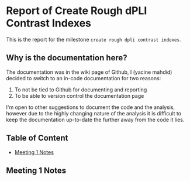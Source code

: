 # Report of Create Rough dPLI Contrast Indexes 
This is the report for the milestone `create rough dpli contrast indexes.` 

## Why is the documentation here?
The documentation was in the wiki page of Github, I (yacine mahdid) decided to switch to an in-code documentation for two reasons:
1. To not be tied to Github for documenting and reporting
2. To be able to version control the documentation page

I'm open to other suggestions to document the code and the analysis, however due to the highly changing nature of the analysis it is difficult to keep the documentation up-to-date the further away from the code it lies.

## Table of Content
- [Meeting 1 Notes](#meeting-1-notes)


## Meeting 1 Notes
